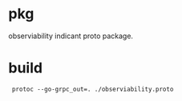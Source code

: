 # pkg

observiability indicant proto package.

# build

```shell
 protoc --go-grpc_out=. ./observiability.proto
```
